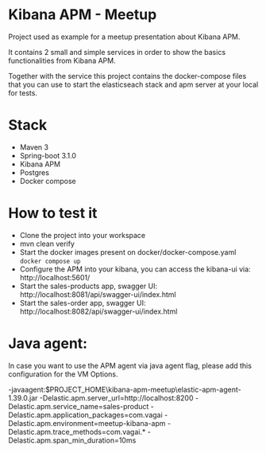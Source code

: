 # Kibana APM - Meetup

Project used as example for a meetup presentation about Kibana APM.

It contains 2 small and simple services in order to show the basics functionalities from Kibana APM.

Together with the service this project contains the docker-compose files that you can use to start the elasticseach stack and apm server at your local for tests. 

# Stack

- Maven 3
- Spring-boot 3.1.0
- Kibana APM
- Postgres
- Docker compose

# How to test it

- Clone the project into your workspace
- mvn clean verify
- Start the docker images present on docker/docker-compose.yaml `docker compose up`
- Configure the APM into your kibana, you can access the kibana-ui via: http://localhost:5601/
- Start the sales-products app, swagger UI: http://localhost:8081/api/swagger-ui/index.html
- Start the sales-order app, swagger UI: http://localhost:8082/api/swagger-ui/index.html

# Java agent:

In case you want to use the APM agent via java agent flag, please add this configuration for the VM Options.

-javaagent:$PROJECT_HOME\kibana-apm-meetup\elastic-apm-agent-1.39.0.jar -Delastic.apm.server_url=http://localhost:8200 
-Delastic.apm.service_name=sales-product 
-Delastic.apm.application_packages=com.vagai 
-Delastic.apm.environment=meetup-kibana-apm 
-Delastic.apm.trace_methods=com.vagai.*
-Delastic.apm.span_min_duration=10ms